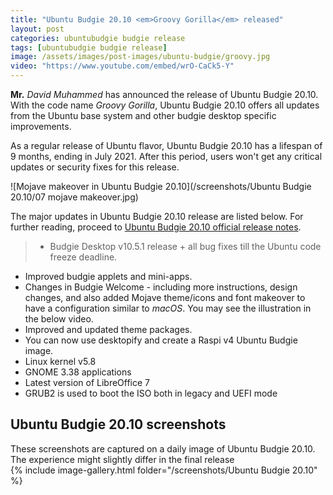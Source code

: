 ```yaml
---
title: "Ubuntu Budgie 20.10 <em>Groovy Gorilla</em> released"
layout: post
categories: ubuntubudgie budgie release
tags: [ubuntubudgie budgie release]
image: /assets/images/post-images/ubuntu-budgie/groovy.jpg
video: "https://www.youtube.com/embed/wrO-CaCk5-Y"
---
```


**Mr.** *David Muhammed* has announced the release of Ubuntu Budgie 20.10. With the code name *Groovy Gorilla*, Ubuntu Budgie 20.10 offers all updates from the Ubuntu base system and other budgie desktop specific improvements.

As a regular release of Ubuntu flavor, Ubuntu Budgie 20.10 has a lifespan of 9 months, ending in July 2021. After this period, users won't get any critical updates or security fixes for this release.

![Mojave makeover in Ubuntu Budgie 20.10](/screenshots/Ubuntu Budgie 20.10/07 mojave makeover.jpg)

The major updates in Ubuntu Budgie 20.10 release are listed below. For further reading, proceed to [Ubuntu Budgie 20.10 official release notes](https://ubuntubudgie.org/2020/09/ubuntu-budgie-20-10-release-notes/).
> - Budgie Desktop v10.5.1 release + all bug fixes till the Ubuntu code freeze deadline.
- Improved budgie applets and mini-apps.
- Changes in Budgie Welcome - including more instructions, design changes, and also added Mojave theme/icons and font makeover to have a configuration similar to *macOS*. You may see the illustration in the below video.
- Improved and updated theme packages.
- You can now use desktopify and create a Raspi v4 Ubuntu Budgie image.
- Linux kernel v5.8
- GNOME 3.38 applications
- Latest version of LibreOffice 7
- GRUB2 is used to boot the ISO both in legacy and UEFI mode


## Ubuntu Budgie 20.10 screenshots
<div class="alert alert-info">These screenshots are captured on a daily image of Ubuntu Budgie 20.10. The experience might slightly differ in the final release</div>
{% include image-gallery.html folder="/screenshots/Ubuntu Budgie 20.10" %}